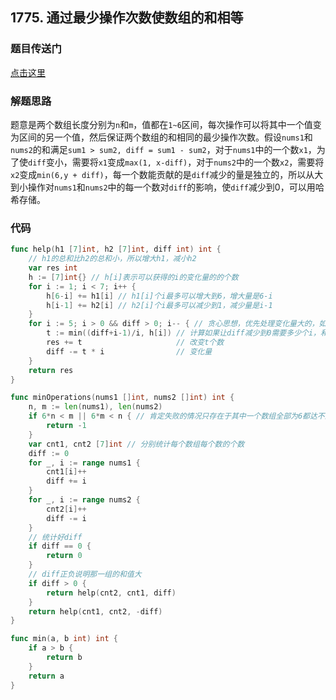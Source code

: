 ## 1775. 通过最少操作次数使数组的和相等

### 题目传送门

[点击这里](https://leetcode.cn/problems/equal-sum-arrays-with-minimum-number-of-operations/)

### 解题思路

题意是两个数组长度分别为`n`和`m`，值都在`1~6`区间，每次操作可以将其中一个值变为区间的另一个值，然后保证两个数组的和相同的最少操作次数。假设`nums1`和`nums2`的和满足`sum1 > sum2, diff = sum1 - sum2`，对于`nums1`中的一个数`x1`，为了使`diff`变小，需要将`x1`变成`max(1, x-diff)`，对于`nums2`中的一个数`x2`，需要将`x2`变成`min(6,y + diff)`，每一个数能贡献的是`diff`减少的量是独立的，所以从大到小操作对`nums1`和`nums2`中的每一个数对`diff`的影响，使`diff`减少到0，可以用哈希存储。

### 代码

```go
func help(h1 [7]int, h2 [7]int, diff int) int {
	// h1的总和比h2的总和小，所以增大h1，减小h2
	var res int
	h := [7]int{} // h[i]表示可以获得的i的变化量的的个数
	for i := 1; i < 7; i++ {
		h[6-i] += h1[i] // h1[i]个i最多可以增大到6，增大量是6-i
		h[i-1] += h2[i] // h2[i]个i最多可以减少到1，减少量是i-1
	}
	for i := 5; i > 0 && diff > 0; i-- { // 贪心思想，优先处理变化量大的，如果改变对diff变化影响大的，那么总的改变次数就会少
		t := min((diff+i-1)/i, h[i]) // 计算如果让diff减少到0需要多少个i，和拥有的h[i]进行比较，这里加上i-1是补余量
		res += t                     // 改变t个数
		diff -= t * i                // 变化量
	}
	return res
}

func minOperations(nums1 []int, nums2 []int) int {
	n, m := len(nums1), len(nums2)
	if 6*n < m || 6*m < n { // 肯定失败的情况只存在于其中一个数组全部为6都达不到其全部为1的情况
		return -1
	}
	var cnt1, cnt2 [7]int // 分别统计每个数组每个数的个数
	diff := 0
	for _, i := range nums1 {
		cnt1[i]++
		diff += i
	}
	for _, i := range nums2 {
		cnt2[i]++
		diff -= i
	}
	// 统计好diff
	if diff == 0 {
		return 0
	}
	// diff正负说明那一组的和值大
	if diff > 0 {
		return help(cnt2, cnt1, diff)
	}
	return help(cnt1, cnt2, -diff)
}

func min(a, b int) int {
	if a > b {
		return b
	}
	return a
}

```
